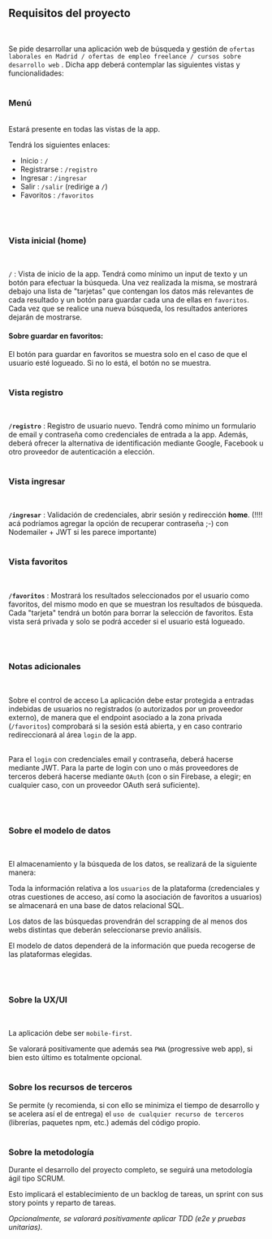 
## Requisitos del proyecto
<br>

Se pide desarrollar una aplicación web de búsqueda y gestión de `ofertas laborales en Madrid / ofertas de empleo freelance / cursos sobre desarrollo web` .
Dicha app deberá contemplar las siguientes vistas y funcionalidades:
<br>
<br>

### Menú
<br>
Estará presente en todas las vistas de la app.

Tendrá los siguientes enlaces:

- Inicio : `/`
- Registrarse : `/registro`
- Ingresar : `/ingresar`
- Salir : `/salir` (redirige a `/`)
- Favoritos : `/favoritos`

<br>
<br>

### Vista inicial (home)
<br>

`/` : Vista de inicio de la app. Tendrá como mínimo un input de texto y un botón para efectuar la búsqueda. Una vez realizada la misma, se mostrará debajo una lista de "tarjetas" que contengan los datos más relevantes de cada resultado y un botón para guardar cada una de ellas en `favoritos`.  
Cada vez que se realice una nueva búsqueda, los resultados anteriores dejarán de mostrarse. 


#### Sobre guardar en favoritos:
El botón para guardar en favoritos se muestra solo en el caso de que el usuario esté logueado. Si no lo está, el botón no se muestra. 
<br>
<br>

### Vista registro
<br>

<strong>`/registro`</strong> : Registro de usuario nuevo. Tendrá como mínimo un formulario de email y contraseña como credenciales de entrada a la app. Además, deberá ofrecer la alternativa de identificación mediante Google, Facebook u otro proveedor de autenticación a elección.
<br>
<br>

### Vista ingresar
<br>

<strong>`/ingresar`</strong> : Validación de credenciales, abrir sesión y redirección **home**.
(!!!! acá podríamos agregar la opción de recuperar contraseña ;-) con Nodemailer + JWT si les parece importante)
<br>
<br>

### Vista favoritos
<br>

<strong>`/favoritos`</strong> : Mostrará los resultados seleccionados por el usuario como favoritos, del mismo modo en que se muestran los resultados de búsqueda. Cada "tarjeta" tendrá un botón para borrar la selección de favoritos. Esta vista será privada y solo se podrá acceder si el usuario está logueado. 

<br>
<br>

### Notas adicionales
<br>

Sobre el control de acceso
La aplicación debe estar protegida a entradas indebidas de usuarios no registrados (o autorizados por un proveedor externo), de manera que el endpoint asociado a la zona privada (`/favoritos`) comprobará si la sesión está abierta, y en caso contrario redireccionará al área `login` de la app.
<br>
<br>

Para el `login` con credenciales email y contraseña, deberá hacerse mediante JWT. Para la parte de login con uno o más proveedores de terceros deberá hacerse mediante `OAuth` (con o sin Firebase, a elegir; en cualquier caso, con un proveedor OAuth será suficiente).

<br>
<br>

### Sobre el modelo de datos
<br>

El almacenamiento y la búsqueda de los datos, se realizará de la siguiente manera:

Toda la información relativa a los `usuarios` de la plataforma (credenciales y otras cuestiones de acceso, así como la asociación de favoritos a usuarios) se almacenará en una base de datos relacional SQL.

Los datos de las búsquedas provendrán del scrapping de al menos dos webs distintas que deberán seleccionarse previo análisis.

El modelo de datos dependerá de la información que pueda recogerse de las plataformas elegidas. 

<br>
<br>

### Sobre la UX/UI
<br>

La aplicación debe ser `mobile-first`.

Se valorará positivamente que además sea `PWA` (progressive web app), si bien esto último es totalmente opcional.
<br>
<br>

### Sobre los recursos de terceros

Se permite (y recomienda, si con ello se minimiza el tiempo de desarrollo y se acelera así el de entrega) el `uso de cualquier recurso de terceros` (librerías, paquetes npm, etc.) además del código propio.
<br>
<br>

### Sobre la metodología

Durante el desarrollo del proyecto completo, se seguirá una metodología ágil tipo SCRUM.

Esto implicará el establecimiento de un backlog de tareas, un sprint con sus story points y reparto de tareas.

_Opcionalmente, se valorará positivamente aplicar TDD (e2e y pruebas unitarias)._
